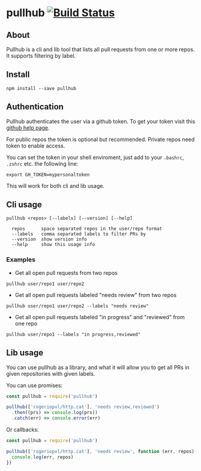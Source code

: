 # pullhub [![Build Status](https://travis-ci.org/rogeriopvl/pullhub.svg?branch=master)](https://travis-ci.org/rogeriopvl/pullhub)

## About

Pullhub is a cli and lib tool that lists all pull requests from one or more repos. It supports filtering by label.

## Install

    npm install --save pullhub

## Authentication

Pullhub authenticates the user via a github token. To get your token visit this [github help page](https://help.github.com/articles/creating-a-personal-access-token-for-the-command-line/).

For public repos the token is optional but recommended. Private repos need token to enable access.

You can set the token in your shell enviroment, just add to your `.bashrc`, `.zshrc` etc. the following line:

    export GH_TOKEN=mypersonaltoken

This will work for both cli and lib usage.

## Cli usage

```shell
pullhub <repos> [--labels] [--version] [--help]

  repos      space separated repos in the user/repo format
  --labels   comma separated labels to filter PRs by
  --version  show version info
  --help     show this usage info
```

### Examples

- Get all open pull requests from two repos

```shell
pullhub user/repo1 user/repo2
```

- Get all open pull requests labeled "needs review" from two repos

```shell
pullhub user/repo1 user/repo2 --labels "needs review"
```

- Get all open pull requests labeled "in progress" and "reviewed" from one repo

```shell
pullhub user/repo1 --labels "in progress,reviewed"
```

## Lib usage

You can use pullhub as a library, and what it will allow you to get all PRs in given repositories with given labels.

You can use promises:

```javascript
const pullhub = require('pullhub')

pullhub(['rogeriopvl/http.cat'], 'needs review,reviewed')
  .then((prs) => console.log(prs))
  .catch(err) => console.error(err)
```
Or callbacks:

```javascript
const pullhub = require('pullhub')

pullhub(['rogeriopvl/http.cat'], 'needs review', function (err, repos) {
  console.log(err, repos)
})
```
